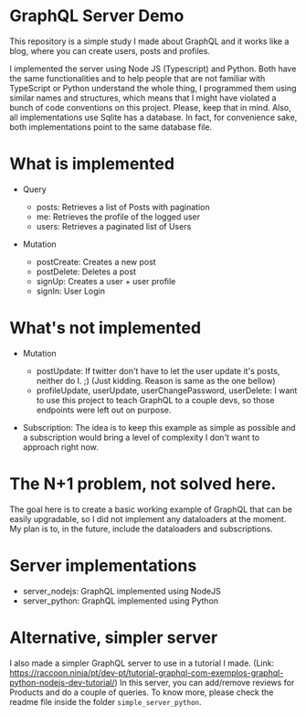 # GraphQL Server Demo
This repository is a simple study I made about GraphQL and it works like a blog, where you can create users, posts and profiles.

I implemented the server using Node JS (Typescript) and Python. Both have the same functionalities and to help people that are not familiar with TypeScript or Python understand the whole thing, I programmed them using similar names and structures, which means that I might have violated a bunch of code conventions on this project. Please, keep that in mind.
Also, all implementations use Sqlite has a database. In fact, for convenience sake, both implementations point to the same database file.

# What is implemented
- Query
	- posts: Retrieves a list of Posts with pagination
	- me: Retrieves the profile of the logged user
	- users: Retrieves a paginated list of Users

- Mutation
	- postCreate: Creates a new post
	- postDelete: Deletes a post
	- signUp: Creates a user + user profile
	- signIn: User Login

# What's not implemented
- Mutation
	- postUpdate: If twitter don't have to let the user update it's posts, neither do I. ;) (Just kidding. Reason is same as the one bellow)
	- profileUpdate, userUpdate, userChangePassword, userDelete: I want to use this project to teach GraphQL to a couple devs, so those endpoints were left out on purpose.
	
- Subscription: The idea is to keep this example as simple as possible and a subscription would bring a level of complexity I don't want to approach right now.


# The N+1 problem, not solved here.
The goal here is to create a basic working example of GraphQL that can be easily upgradable, so I did not implement any dataloaders at the moment.
My plan is to, in the future, include the dataloaders and subscriptions.


# Server implementations
- server_nodejs: GraphQL implemented using NodeJS
- server_python: GraphQL implemented using Python


# Alternative, simpler server
I also made a simpler GraphQL server to use in a tutorial I made. (Link: https://raccoon.ninja/pt/dev-pt/tutorial-graphql-com-exemplos-graphql-python-nodejs-dev-tutorial/)
In this server, you can add/remove reviews for Products and do a couple of queries. To know more, please check the readme file inside the folder  ```simple_server_python```.

